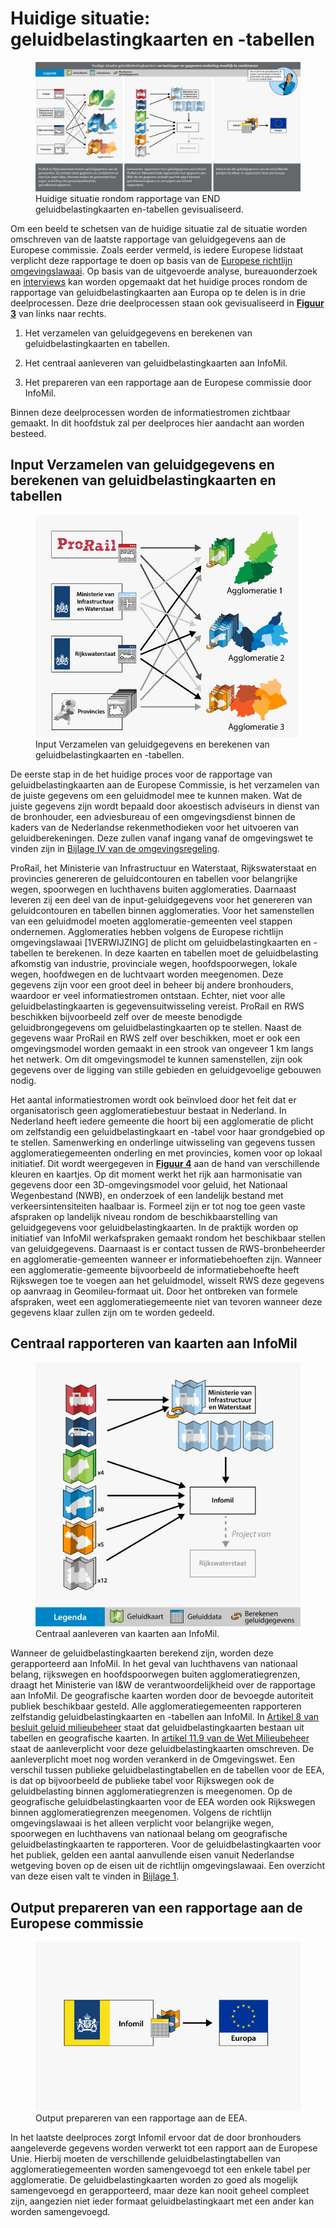 # Huidige situatie: geluidbelastingkaarten en -tabellen

<figure id="Figuur_3">
<img src="media/figuur3.1.png" alt="">
<figcaption>Huidige situatie rondom rapportage van END geluidbelastingkaarten en-tabellen gevisualiseerd.</figcaption>
</figure>

Om een beeld te schetsen van de huidige situatie zal de situatie worden
omschreven van de laatste rapportage van geluidgegevens aan de Europese
commissie. Zoals eerder vermeld, is iedere Europese lidstaat verplicht deze
rapportage te doen op basis van de [Europese richtlijn
omgevingslawaai](https://eur-lex.europa.eu/LexUriServ/LexUriServ.do?uri=OJ%3AL%3A2002%3A189%3A0012%3A0025%3ANL%3APDF). Op basis van de uitgevoerde analyse,
bureauonderzoek en [interviews](#bijlage-4-verslag-van-de-interviews-met-geluidexperts) kan worden opgemaakt dat het huidige proces
rondom de rapportage van geluidbelastingkaarten aan Europa op te delen is in
drie deelprocessen. Deze drie deelprocessen staan ook gevisualiseerd in [**Figuur 3**](Figuur_3) van links naar rechts.

1.  Het verzamelen van geluidgegevens en berekenen van geluidbelastingkaarten en
    tabellen.

2.  Het centraal aanleveren van geluidbelastingkaarten aan InfoMil.

3.  Het prepareren van een rapportage aan de Europese commissie door InfoMil.

Binnen deze deelprocessen worden de informatiestromen zichtbaar gemaakt. In dit
hoofdstuk zal per deelproces hier aandacht aan worden besteed.

Input Verzamelen van geluidgegevens en berekenen van geluidbelastingkaarten en tabellen
-------------------------------------------------------------------------------------------

<figure id="Figuur_4.1">
<img src="media/figuur4.png" alt="">
<figcaption>Input Verzamelen van geluidgegevens en berekenen van geluidbelastingkaarten en -tabellen.</figcaption>
</figure>

De eerste stap in de het huidige proces voor de rapportage van
geluidbelastingkaarten aan de Europese Commissie, is het verzamelen van de
juiste gegevens om een geluidmodel mee te kunnen maken. Wat de juiste gegevens
zijn wordt bepaald door akoestisch adviseurs in dienst van de bronhouder, een
adviesbureau of een omgevingsdienst binnen de kaders van de Nederlandse
rekenmethodieken voor het uitvoeren van geluidberekeningen. Deze zullen vanaf ingang vanaf de omgevingswet te vinden zijn in [Bijlage IV van de omgevingsregeling](https://www.omgevingsweb.nl/wp-content/uploads/po-assets/379191.pdf).

ProRail, het Ministerie van Infrastructuur en Waterstaat, Rijkswaterstaat en
provincies genereren de geluidcontouren en tabellen voor belangrijke wegen,
spoorwegen en luchthavens buiten agglomeraties. Daarnaast leveren zij een deel
van de input-geluidgegevens voor het genereren van geluidcontouren en tabellen
binnen agglomeraties. Voor het samenstellen van een geluidmodel moeten
agglomeratie-gemeenten veel stappen ondernemen. Agglomeraties hebben volgens de
Europese richtlijn omgevingslawaai [1VERWIJZING] de plicht om
geluidbelastingkaarten en -tabellen te berekenen. In deze kaarten en tabellen
moet de geluidbelasting afkomstig van industrie, provinciale wegen,
hoofdspoorwegen, lokale wegen, hoofdwegen en de luchtvaart worden meegenomen.
Deze gegevens zijn voor een groot deel in beheer bij andere bronhouders,
waardoor er veel informatiestromen ontstaan. Echter, niet voor alle
geluidbelastingkaarten is gegevensuitwisseling vereist. ProRail en RWS
beschikken bijvoorbeeld zelf over de meeste benodigde geluidbrongegevens om
geluidbelastingkaarten op te stellen. Naast de gegevens waar ProRail en RWS zelf
over beschikken, moet er ook een omgevingsmodel worden gemaakt in een strook van
ongeveer 1 km langs het netwerk. Om dit omgevingsmodel te kunnen samenstellen,
zijn ook gegevens over de ligging van stille gebieden en geluidgevoelige
gebouwen nodig.

Het aantal informatiestromen wordt ook beïnvloed door het feit dat er
organisatorisch geen agglomeratiebestuur bestaat in Nederland. In Nederland
heeft iedere gemeente die hoort bij een agglomeratie de plicht om zelfstandig
een geluidbelastingkaart en -tabel voor haar grondgebied op te stellen.
Samenwerking en onderlinge uitwisseling van gegevens tussen
agglomeratiegemeenten onderling en met provincies, komen voor op lokaal
initiatief. Dit wordt weergegeven in [**Figuur 4**](Figuur_4) aan de hand
van verschillende kleuren en kaartjes. Op dit moment werkt het rijk aan
harmonisatie van gegevens door een 3D-omgevingsmodel voor geluid, het Nationaal
Wegenbestand (NWB), en onderzoek of een landelijk bestand met
verkeersintensiteiten haalbaar is. Formeel zijn er tot nog toe geen vaste
afspraken op landelijk niveau rondom de beschikbaarstelling van geluidgegevens
voor geluidbelastingkaarten. In de praktijk worden op initiatief van InfoMil
werkafspraken gemaakt rondom het beschikbaar stellen van geluidgegevens.
Daarnaast is er contact tussen de RWS-bronbeheerder en agglomeratie-gemeenten
wanneer er informatiebehoeften zijn. Wanneer een agglomeratie-gemeente
bijvoorbeeld de informatiebehoefte heeft Rijkswegen toe te voegen aan het
geluidmodel, wisselt RWS deze gegevens op aanvraag in Geomileu-formaat uit. Door
het ontbreken van formele afspraken, weet een agglomeratiegemeente niet van
tevoren wanneer deze gegevens klaar zullen zijn om te worden gedeeld.

Centraal rapporteren van kaarten aan InfoMil
------------------------------------------------
<figure id="Figuur_5">
<img src="media/figuur5.1.png" alt="">
<figcaption>Centraal aanleveren van kaarten aan InfoMil.</figcaption>
</figure>

Wanneer de geluidbelastingkaarten berekend zijn, worden deze gerapporteerd aan
InfoMil. In het geval van luchthavens van nationaal belang, rijkswegen en
hoofdspoorwegen buiten agglomeratiegrenzen, draagt het Ministerie van I&W de
verantwoordelijkheid over de rapportage aan InfoMil. De geografische kaarten
worden door de bevoegde autoriteit publiek beschikbaar gesteld. Alle
agglomeratiegemeenten rapporteren zelfstandig geluidbelastingkaarten en
-tabellen aan InfoMil. In [Artikel 8 van besluit geluid milieubeheer](https://wetten.overheid.nl/jci1.3:c:BWBR0031477&hoofdstuk=3&paragraaf=1&artikel=8&z=2012-07-01&g=2012-07-01) staat dat geluidbelastingkaarten bestaan uit tabellen en geografische kaarten.
In [artikel 11.9 van de Wet Milieubeheer]([https://wetten.overheid.nl/jci1.3:c:BWBR0003245&hoofdstuk=11&titeldeel=11.2&paragraaf=11.2.2&artikel=11.9&z=2021-01-01&g=2021-01-01)
staat de aanleverplicht voor deze geluidbelastingkaarten omschreven. De
aanleverplicht moet nog worden verankerd in de Omgevingswet. Een verschil tussen
publieke geluidbelastingtabellen en de tabellen voor de EEA, is dat op
bijvoorbeeld de publieke tabel voor Rijkswegen ook de geluidbelasting binnen
agglomeratiegrenzen is meegenomen. Op de geografische geluidbelastingkaarten
voor de EEA worden ook Rijkswegen binnen agglomeratiegrenzen meegenomen. Volgens
de richtlijn omgevingslawaai is het alleen verplicht voor belangrijke wegen,
spoorwegen en luchthavens van nationaal belang om geografische
geluidbelastingkaarten te rapporteren. Voor de geluidbelastingkaarten voor het
publiek, gelden een aantal aanvullende eisen vanuit Nederlandse wetgeving boven
op de eisen uit de richtlijn omgevingslawaai. Een overzicht van deze eisen valt
te vinden in [Bijlage 1](#bijlage-1-de-inhoud-van-geluidbelastingkaarten-volgens-de-omgevingsregeling).

Output prepareren van een rapportage aan de Europese commissie
------------------------------------------------------------------

<figure id="Figuur_6.1">
<img src="media/figuur6.png" alt="">
<figcaption>Output prepareren van een rapportage aan de EEA.</figcaption>
</figure>

In het laatste deelproces zorgt Infomil ervoor dat de door bronhouders
aangeleverde gegevens worden verwerkt tot een rapport aan de Europese Unie.
Hierbij moeten de verschillende geluidbelastingtabellen van
agglomeratiegemeenten worden samengevoegd tot een enkele tabel per agglomeratie.
De geluidbelastingkaarten worden zo goed als mogelijk samengevoegd en
gerapporteerd, maar deze kan nooit geheel compleet zijn, aangezien niet ieder
formaat geluidbelastingkaart met een ander kan worden samengevoegd.

